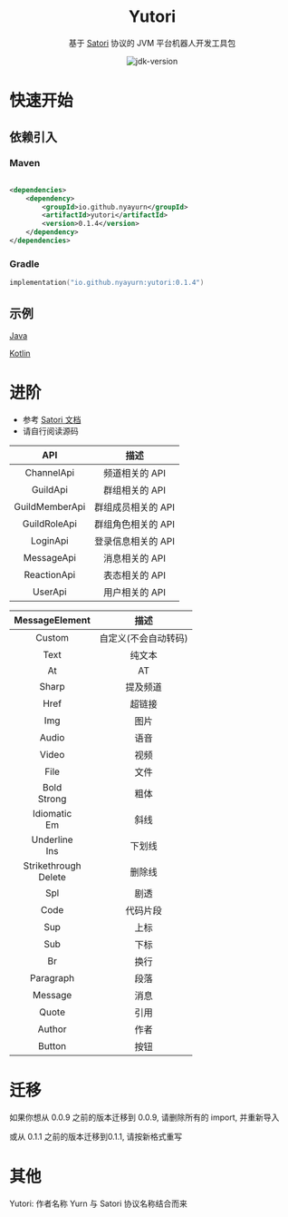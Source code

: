 <div align="center">

# Yutori

基于 [Satori](https://satori.chat) 协议的 JVM 平台机器人开发工具包

<img src="https://img.shields.io/badge/JDK-17+-brightgreen.svg?style=flat-square" alt="jdk-version">

</div>

# 快速开始

## 依赖引入

### Maven

```xml

<dependencies>
    <dependency>
        <groupId>io.github.nyayurn</groupId>
        <artifactId>yutori</artifactId>
        <version>0.1.4</version>
    </dependency>
</dependencies>
```

### Gradle

```kotlin
implementation("io.github.nyayurn:yutori:0.1.4")
```

## 示例

[Java](https://github.com/Nyayurn/Yutori/blob/master/src/test/java/example/Main.java)

[Kotlin](https://github.com/Nyayurn/Yutori/blob/master/src/test/kotlin/example/Example.kt)

# 进阶

- 参考 [Satori 文档](https://satori.chat/zh-CN/protocol)
- 请自行阅读源码

|      API       |     描述      |
|:--------------:|:-----------:|
|   ChannelApi   |  频道相关的 API  |
|    GuildApi    |  群组相关的 API  |
| GuildMemberApi | 群组成员相关的 API |
|  GuildRoleApi  | 群组角色相关的 API |
|    LoginApi    | 登录信息相关的 API |
|   MessageApi   |  消息相关的 API  |
|  ReactionApi   |  表态相关的 API  |
|    UserApi     |  用户相关的 API  |

|     MessageElement      |     描述      |
|:-----------------------:|:-----------:|
|         Custom          | 自定义(不会自动转码) |
|          Text           |     纯文本     |
|           At            |     AT      |
|          Sharp          |    提及频道     |
|          Href           |     超链接     |
|           Img           |     图片      |
|          Audio          |     语音      |
|          Video          |     视频      |
|          File           |     文件      |
|     Bold<br>Strong      |     粗体      |
|     Idiomatic<br>Em     |     斜线      |
|    Underline<br>Ins     |     下划线     |
| Strikethrough<br>Delete |     删除线     |
|           Spl           |     剧透      |
|          Code           |    代码片段     |
|           Sup           |     上标      |
|           Sub           |     下标      |
|           Br            |     换行      |
|        Paragraph        |     段落      |
|         Message         |     消息      |
|          Quote          |     引用      |
|         Author          |     作者      |
|         Button          |     按钮      |

# 迁移

如果你想从 0.0.9 之前的版本迁移到 0.0.9, 请删除所有的 import, 并重新导入

或从 0.1.1 之前的版本迁移到0.1.1, 请按新格式重写

# 其他

Yutori: 作者名称 Yurn 与 Satori 协议名称结合而来